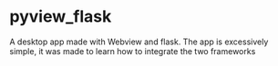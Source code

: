 # pyview_flask
A desktop app made with Webview and flask. The app is excessively simple, it was made to learn how to integrate the two frameworks
